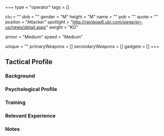+++
type = "operator"
tags = []

ctu = ""
dob = ""
gender = "M"
height = "M"
name = ""
pob = ""
quote = ""
positon = "Attacker"
spotlight = "http://rainbow6.ubi.com/siege/en-us/news/detail.aspx"
weight = "KG"

armor = "Medium"
speed = "Medium"

unique = ""
primaryWeapons = []
secondaryWeapons = []
gadgets = []
+++

## Tactical Profile

### Background

### Psychological Profile

### Training

### Relevant Experience

### Notes
